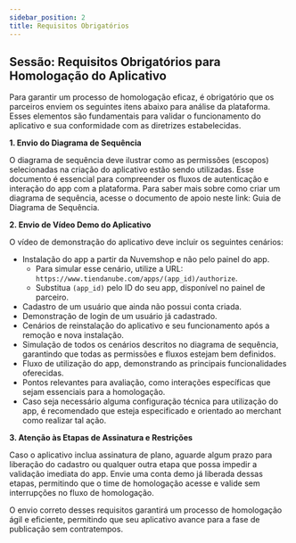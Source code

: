 ```yaml
---
sidebar_position: 2
title: Requisitos Obrigatórios
---
```


## Sessão: Requisitos Obrigatórios para Homologação do Aplicativo

Para garantir um processo de homologação eficaz, é obrigatório que os parceiros enviem os seguintes itens abaixo para análise da plataforma. Esses elementos são fundamentais para validar o funcionamento do aplicativo e sua conformidade com as diretrizes estabelecidas.

**1. Envio do Diagrama de Sequência**

O diagrama de sequência deve ilustrar como as permissões (escopos) selecionadas na criação do aplicativo estão sendo utilizadas.
Esse documento é essencial para compreender os fluxos de autenticação e interação do app com a plataforma.
Para saber mais sobre como criar um diagrama de sequência, acesse o documento de apoio neste link: Guia de Diagrama de Sequência.

**2. Envio de Vídeo Demo do Aplicativo**

O vídeo de demonstração do aplicativo deve incluir os seguintes cenários:

* Instalação do app a partir da Nuvemshop e não pelo painel do app.
    * Para simular esse cenário, utilize a URL: `https://www.tiendanube.com/apps/(app_id)/authorize`.
    * Substitua `(app_id)` pelo ID do seu app, disponível no painel de parceiro.
* Cadastro de um usuário que ainda não possui conta criada.
* Demonstração de login de um usuário já cadastrado.
* Cenários de reinstalação do aplicativo e seu funcionamento após a remoção e nova instalação.
* Simulação de todos os cenários descritos no diagrama de sequência, garantindo que todas as permissões e fluxos estejam bem definidos.
* Fluxo de utilização do app, demonstrando as principais funcionalidades oferecidas.
* Pontos relevantes para avaliação, como interações específicas que sejam essenciais para a homologação.
* Caso seja necessário alguma configuração técnica para utilização do app, é recomendado que esteja especificado e orientado ao merchant como realizar tal ação.

**3. Atenção às Etapas de Assinatura e Restrições**

Caso o aplicativo inclua assinatura de plano, aguarde algum prazo para liberação do cadastro ou qualquer outra etapa que possa impedir a validação imediata do app.
Envie uma conta demo já liberada dessas etapas, permitindo que o time de homologação acesse e valide sem interrupções no fluxo de homologação.

<Alert appearance="warning" title="Importante"> O envio correto desses requisitos garantirá um processo de homologação ágil e eficiente, permitindo que seu aplicativo avance para a fase de publicação sem contratempos.
</Alert>
<br/>